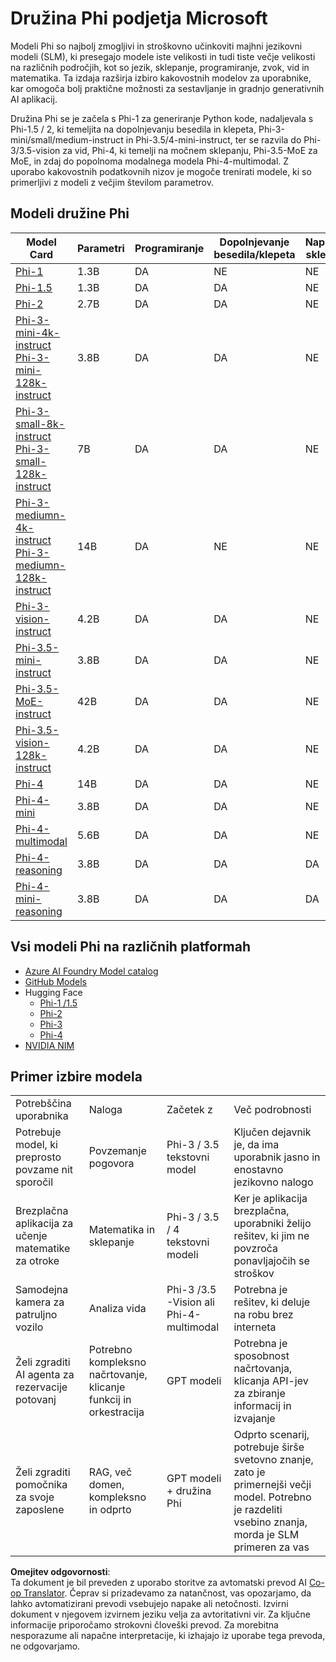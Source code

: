 <!--
CO_OP_TRANSLATOR_METADATA:
{
  "original_hash": "b5d936ffe4dfbab2244f6eb21b11f3b3",
  "translation_date": "2025-07-16T18:38:45+00:00",
  "source_file": "md/01.Introduction/01/01.PhiFamily.md",
  "language_code": "sl"
}
-->
# Družina Phi podjetja Microsoft

Modeli Phi so najbolj zmogljivi in stroškovno učinkoviti majhni jezikovni modeli (SLM), ki presegajo modele iste velikosti in tudi tiste večje velikosti na različnih področjih, kot so jezik, sklepanje, programiranje, zvok, vid in matematika. Ta izdaja razširja izbiro kakovostnih modelov za uporabnike, kar omogoča bolj praktične možnosti za sestavljanje in gradnjo generativnih AI aplikacij.

Družina Phi se je začela s Phi-1 za generiranje Python kode, nadaljevala s Phi-1.5 / 2, ki temeljita na dopolnjevanju besedila in klepeta, Phi-3-mini/small/medium-instruct in Phi-3.5/4-mini-instruct, ter se razvila do Phi-3/3.5-vision za vid, Phi-4, ki temelji na močnem sklepanju, Phi-3.5-MoE za MoE, in zdaj do popolnoma modalnega modela Phi-4-multimodal. Z uporabo kakovostnih podatkovnih nizov je mogoče trenirati modele, ki so primerljivi z modeli z večjim številom parametrov.

## Modeli družine Phi

<div style="font-size:8px">

| Model Card |Parametri|Programiranje|Dopolnjevanje besedila/klepeta|Napredno sklepanje| Vid | Zvok | MoE
| - | -  | - | - |- |- |- |- |
|[Phi-1](https://huggingface.co/microsoft/phi-1)|1.3B| DA| NE | NE |NE |NE |NE |
|[Phi-1.5](https://huggingface.co/microsoft/phi-1_5)|1.3B| DA|DA| NE |NE |NE |NE |
|[Phi-2](https://huggingface.co/microsoft/phi-1_5)|2.7B| DA|DA| NE |NE |NE |NE |
|[Phi-3-mini-4k-instruct](https://huggingface.co/microsoft/Phi-3-mini-4k-instruct)<br/>[Phi-3-mini-128k-instruct](https://huggingface.co/microsoft/Phi-3-mini-128k-instruct)|3.8B| DA|DA| NE |NE |NE |NE |
|[Phi-3-small-8k-instruct](https://huggingface.co/microsoft/Phi-3-small-8k-instruct)<br/>[Phi-3-small-128k-instruct](https://huggingface.co/microsoft/Phi-3-small-128k-instruct)<br/>|7B| DA|DA| NE |NE |NE |NE |
|[Phi-3-mediumn-4k-instruct](https://huggingface.co/microsoft/Phi-3-medium-4k-instruct)<br>[Phi-3-mediumn-128k-instruct](https://huggingface.co/microsoft/Phi-3-medium-128k-instruct)|14B|DA|NE| NE |NE |NE |NE |
|[Phi-3-vision-instruct](https://huggingface.co/microsoft/Phi-3-vision-128k-instruct)|4.2B|DA|DA|NE |NE |NE |NE |
|[Phi-3.5-mini-instruct](https://huggingface.co/microsoft/Phi-3.5-mini-instruct)|3.8B|DA|DA| NE |NE |NE |NE |
|[Phi-3.5-MoE-instruct](https://huggingface.co/microsoft/Phi-3.5-MoE-instruct)|42B|DA|DA| NE |NE |NE |DA |
|[Phi-3.5-vision-128k-instruct](https://huggingface.co/microsoft/Phi-3.5-vision-instruct)|4.2B|DA|DA| NE |DA |NE |NE |
|[Phi-4](https://huggingface.co/microsoft/phi-4)|14B|DA|DA| NE |NE |NE |NE |
|[Phi-4-mini](https://huggingface.co/microsoft/Phi-4-mini-instruct)|3.8B|DA|DA| NE |NE |NE |NE |
|[Phi-4-multimodal](https://huggingface.co/microsoft/Phi-4-multimodal-instruct)|5.6B|DA|DA| NE |DA |DA |NE |
|[Phi-4-reasoning](../../../../../md/01.Introduction/01)|3.8B|DA|DA| DA |NE |NE |NE |
|[Phi-4-mini-reasoning](../../../../../md/01.Introduction/01)|3.8B|DA|DA| DA |NE |NE |NE |

</div>

## **Vsi modeli Phi na različnih platformah**

- [Azure AI Foundry Model catalog](https://ai.azure.com/explore/models?selectedCollection=phi)
- [GitHub Models](https://github.com/marketplace?query=Phi&type=models)
- Hugging Face
  - [Phi-1 /1.5](https://huggingface.co/collections/microsoft/phi-1-6626e29134744e94e222d572)
  - [Phi-2](https://huggingface.co/microsoft/phi-2)
  - [Phi-3](https://huggingface.co/collections/microsoft/phi-3-6626e15e9585a200d2d761e3)
  - [Phi-4](https://huggingface.co/collections/microsoft/phi-4-677e9380e514feb5577a40e4) 
- [NVIDIA NIM](https://build.nvidia.com/search?q=Phi)

## Primer izbire modela

| | | | |
|-|-|-|-|
|Potrebščina uporabnika|Naloga|Začetek z|Več podrobnosti|
|Potrebuje model, ki preprosto povzame nit sporočil|Povzemanje pogovora|Phi-3 / 3.5 tekstovni model|Ključen dejavnik je, da ima uporabnik jasno in enostavno jezikovno nalogo|
|Brezplačna aplikacija za učenje matematike za otroke|Matematika in sklepanje|Phi-3 / 3.5 / 4 tekstovni modeli|Ker je aplikacija brezplačna, uporabniki želijo rešitev, ki jim ne povzroča ponavljajočih se stroškov|
|Samodejna kamera za patruljno vozilo|Analiza vida|Phi-3 /3.5 -Vision ali Phi-4-multimodal|Potrebna je rešitev, ki deluje na robu brez interneta|
|Želi zgraditi AI agenta za rezervacije potovanj|Potrebno kompleksno načrtovanje, klicanje funkcij in orkestracija|GPT modeli|Potrebna je sposobnost načrtovanja, klicanja API-jev za zbiranje informacij in izvajanje|
|Želi zgraditi pomočnika za svoje zaposlene|RAG, več domen, kompleksno in odprto|GPT modeli + družina Phi|Odprto scenarij, potrebuje širše svetovno znanje, zato je primernejši večji model. Potrebno je razdeliti vsebino znanja, morda je SLM primeren za vas|

**Omejitev odgovornosti**:  
Ta dokument je bil preveden z uporabo storitve za avtomatski prevod AI [Co-op Translator](https://github.com/Azure/co-op-translator). Čeprav si prizadevamo za natančnost, vas opozarjamo, da lahko avtomatizirani prevodi vsebujejo napake ali netočnosti. Izvirni dokument v njegovem izvirnem jeziku velja za avtoritativni vir. Za ključne informacije priporočamo strokovni človeški prevod. Za morebitna nesporazume ali napačne interpretacije, ki izhajajo iz uporabe tega prevoda, ne odgovarjamo.